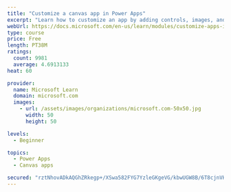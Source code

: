 ```yaml
---
title: "Customize a canvas app in Power Apps"
excerpt: "Learn how to customize an app by adding controls, images, and logic."
webUrl: https://docs.microsoft.com/en-us/learn/modules/customize-apps-in-powerapps/
type: course
price: Free
length: PT38M
ratings:
  count: 9981
  average: 4.6913133
heat: 60

provider:
  name: Microsoft Learn
  domain: microsoft.com
  images:
    - url: /assets/images/organizations/microsoft.com-50x50.jpg
      width: 50
      height: 50

levels:
  - Beginner

topics:
  - Power Apps
  - Canvas apps

secured: "rztNhovADkAQGhZRkegp+/XSwa582FYG7YzleGKgeVG/kbwUGW8B/6T8cjnVHa6AEhPafKH/X6JYe5tJkDZ+Nf0Ixw6q8XoBxEgWYs9FHOwJKsZ7qNX06KF9pgqOP8cyKXT/cqtfVC//7szbwPnmuJmrzg4iOyDH10K7cjm9SqBzstjTuc9ElHoQwXbOSQIWjmu0AJSAo/qQFNs0bR0faPNypn4+TvGbLyQQDdldqr4b8VaAWrDDGmRZBVPN0UTEptZPUkvzV5RGJWDOaRspf+NJsT6/SoBRln8kkRz4AbRdfiNH6QazflZxHq3FnW3tkXahsWCQtV8fr0Phv9QV/i5C2r740iu2zsucSirr2/N6STWY4Ox/JAei3vVanPW0ebuGjYY3E9u4hBRL/G09dSG4RPvA0X5SMTrXkUE7iDo=;XgILKuuNmoQt3dvm2DMShg=="
---
```


